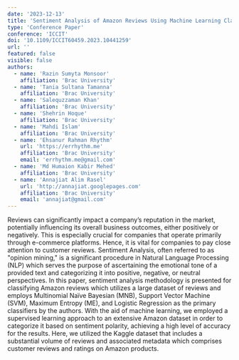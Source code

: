```yaml
---
date: '2023-12-13'
title: 'Sentiment Analysis of Amazon Reviews Using Machine Learning Classifier'
type: 'Conference Paper'
conference: 'ICCIT'
doi: '10.1109/ICCIT60459.2023.10441259'
url: ''
featured: false
visible: false
authors:
  - name: 'Razin Sumyta Monsoor'
    affiliation: 'Brac University'
  - name: 'Tania Sultana Tamanna'
    affiliation: 'Brac University'
  - name: 'Salequzzaman Khan'
    affiliation: 'Brac University'
  - name: 'Shehrin Hoque'
    affiliation: 'Brac University'
  - name: 'Mahdi Islam'
    affiliation: 'Brac University'
  - name: 'Ehsanur Rahman Rhythm'
    url: 'https://errhythm.me'
    affiliation: 'Brac University'
    email: 'errhythm.me@gmail.com'
  - name: 'Md Humaion Kabir Mehed'
    affiliation: 'Brac University'
  - name: 'Annajiat Alim Rasel'
    url: 'http://annajiat.googlepages.com'
    affiliation: 'Brac University'
    email: 'annajiat@gmail.com'
---
```


Reviews can significantly impact a company’s reputation in the market, potentially influencing its overall business outcomes, either positively or negatively. This is especially crucial for companies that operate primarily through e-commerce platforms. Hence, it is vital for companies to pay close attention to customer reviews. Sentiment Analysis, often referred to as "opinion mining," is a significant procedure in Natural Language Processing (NLP) which serves the purpose of ascertaining the emotional tone of a provided text and categorizing it into positive, negative, or neutral perspectives. In this paper, sentiment analysis methodology is presented for classifying Amazon reviews which utilizes a large dataset of reviews and employs Multinomial Naïve Bayesian (MNB), Support Vector Machine (SVM), Maximum Entropy (ME), and Logistic Regression as the primary classifiers by the authors. With the aid of machine learning, we employed a supervised learning approach to an extensive Amazon dataset in order to categorize it based on sentiment polarity, achieving a high level of accuracy for the results. Here, we utilized the Kaggle dataset that includes a substantial volume of reviews and associated metadata which comprises customer reviews and ratings on Amazon products.

